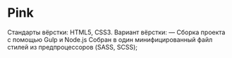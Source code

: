 # Pink
Стандарты вёрстки: HTML5, CSS3. Вариант вёрстки: — Сборка проекта с помощью Gulp и Node.js
Собран в один минифицированный файл стилей из предпроцессоров (SASS, SCSS);

